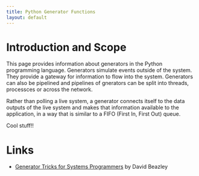 ```yaml
---
title: Python Generator Functions
layout: default
---
```


# Introduction and Scope

This page provides information about generators in the Python programming language. Generators simulate events outside of the system. They provide a gateway for information to flow into the system. Generators can also be pipelined and pipelines of gnerators can be split into threads, processces or across the network.

Rather than polling a live system, a generator connects itself to the data outputs of the live system and makes that information available to the application, in a way that is similar to a FIFO (First In, First Out) queue.

Cool stuff!!

# Links

* [Generator Tricks for Systems Programmers](/pdf/python-generators.pdf) by David Beazley


